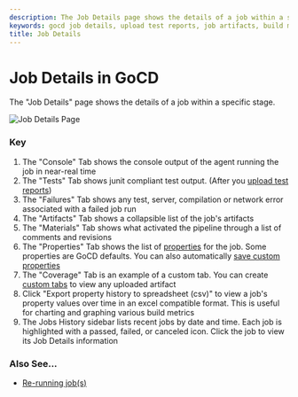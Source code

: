```yaml
---
description: The Job Details page shows the details of a job within a specific stage in your build pipeline.
keywords: gocd job details, upload test reports, job artifacts, build materials, job history, cd pipeline
title: Job Details
---
```



# Job Details in GoCD

The "Job Details" page shows the details of a job within a specific stage.

![Job Details Page](/images/JobDetails.png)

### Key

1.  The "Console" Tab shows the console output of the agent running the job in near-real time
2.  The "Tests" Tab shows junit compliant test output. (After you [upload test reports](../configuration/dev_upload_test_report.html))
3.  The "Failures" Tab shows any test, server, compilation or network error associated with a failed job run
4.  The "Artifacts" Tab shows a collapsible list of the job's artifacts
5.  The "Materials" Tab shows what activated the pipeline through a list of comments and revisions
6.  The "Properties" Tab shows the list of [properties](../advanced_usage/properties.html) for the job. Some properties are GoCD defaults. You can also automatically [save custom properties](../faq/dev_save_properties.html)
7.  The "Coverage" Tab is an example of a custom tab. You can create [custom tabs](../faq/dev_see_artifact_as_tab.html) to view any uploaded artifact
8.  Click "Export property history to spreadsheet (csv)" to view a job's property values over time in an excel compatible format. This is useful for charting and graphing various build metrics
9.  The Jobs History sidebar lists recent jobs by date and time. Each job is highlighted with a passed, failed, or canceled icon. Click the job to view its Job Details information

### Also See...

-   [Re-running job(s)](../faq/job_rerun.html)
